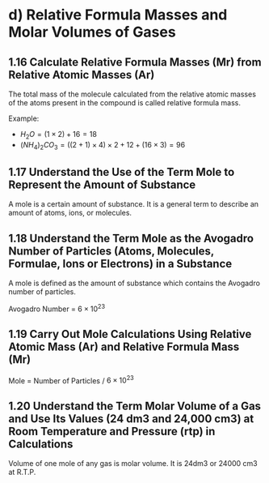 # d) Relative Formula Masses and Molar Volumes of Gases

## 1.16 Calculate Relative Formula Masses (Mr) from Relative Atomic Masses (Ar)

The total mass of the molecule calculated from the relative atomic masses of the atoms present in the compound is called relative formula mass.

Example:

- $H_2O = (1 \times 2) + 16 = 18$
- $(NH_4)_2CO_3 = ((2 + 1) \times 4) \times 2 + 12 + (16 \times 3) = 96$

## 1.17 Understand the Use of the Term Mole to Represent the Amount of Substance

A mole is a certain amount of substance. It is a general term to describe an amount of atoms, ions, or molecules.

## 1.18 Understand the Term Mole as the Avogadro Number of Particles (Atoms, Molecules, Formulae, Ions or Electrons) in a Substance

A mole is defined as the amount of substance which contains the Avogadro number of particles.

Avogadro Number = $6 \times 10^{23}$

## 1.19 Carry Out Mole Calculations Using Relative Atomic Mass (Ar) and Relative Formula Mass (Mr)

Mole = Number of Particles / $6 \times 10^{23}$

## 1.20 Understand the Term Molar Volume of a Gas and Use Its Values (24 dm3 and 24,000 cm3) at Room Temperature and Pressure (rtp) in Calculations

Volume of one mole of any gas is molar volume. It is 24dm3 or 24000 cm3 at R.T.P.

